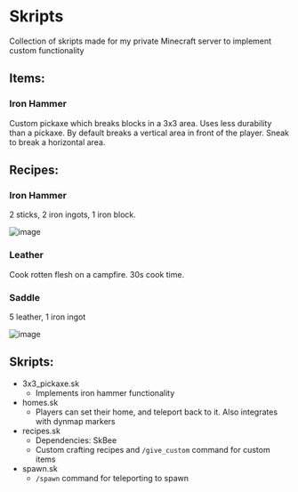 # Skripts
Collection of skripts made for my private Minecraft server to implement custom functionality

## Items:
### Iron Hammer
Custom pickaxe which breaks blocks in a 3x3 area. Uses less durability than a pickaxe.
By default breaks a vertical area in front of the player. Sneak to break a horizontal area.

## Recipes:
### Iron Hammer
2 sticks, 2 iron ingots, 1 iron block.

![image](https://user-images.githubusercontent.com/26440900/200673195-d284f374-7490-46b3-911c-6ad094ebe945.png)

### Leather
Cook rotten flesh on a campfire. 30s cook time.

### Saddle
5 leather, 1 iron ingot

![image](https://user-images.githubusercontent.com/26440900/200672910-2159ff5b-99ca-49c2-968c-eb00eded7846.png)

## Skripts:
* 3x3_pickaxe.sk
  * Implements iron hammer functionality
* homes.sk
  * Players can set their home, and teleport back to it. Also integrates with dynmap markers
* recipes.sk
  * Dependencies: SkBee
  * Custom crafting recipes and `/give_custom` command for custom items
* spawn.sk
  * `/spawn` command for teleporting to spawn
